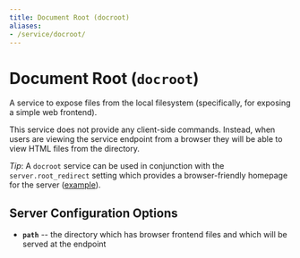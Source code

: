```yaml
---
title: Document Root (docroot)
aliases:
- /service/docroot/
---
```


# Document Root (`docroot`)

A service to expose files from the local filesystem (specifically, for exposing a simple web frontend).

This service does not provide any client-side commands. Instead, when users are viewing the service endpoint from a browser they will be able to view HTML files from the directory.

*Tip*: A `docroot` service can be used in conjunction with the `server.root_redirect` setting which provides a browser-friendly homepage for the server ([example](https://github.com/dpb587/ssoca-bosh-release/blob/46f9a6e0cc45cfbe0ed4ec4b14d155dbeee0c303/jobs/ssoca/templates/etc/server.conf.erb#L91-L111)).


## Server Configuration Options

 * **`path`** -- the directory which has browser frontend files and which will be served at the endpoint
